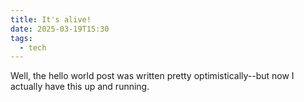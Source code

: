 ```yaml
---
title: It's alive!
date: 2025-03-19T15:30
tags:
  - tech
---
```

Well, the hello world post was written pretty optimistically--but now I actually have this up and running.
